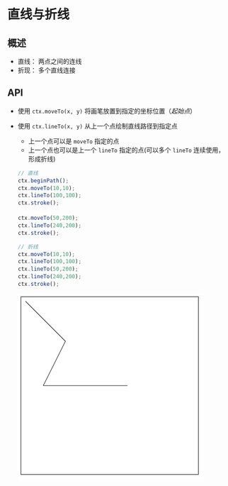 # 直线与折线

## 概述

+ 直线： 两点之间的连线
+ 折现： 多个直线连接

## API

+ 使用 `ctx.moveTo(x, y)` 将画笔放置到指定的坐标位置（*起始点*）

+ 使用 `ctx.lineTo(x, y)` 从上一个点绘制直线路径到指定点

  + 上一个点可以是 `moveTo` 指定的点
  + 上一个点也可以是上一个 `lineTo` 指定的点(可以多个 `lineTo` 连续使用，形成折线)

  ```js
  // 直线
  ctx.beginPath();
  ctx.moveTo(10,10);
  ctx.lineTo(100,100);
  ctx.stroke();

  ctx.moveTo(50,200);
  ctx.lineTo(240,200);
  ctx.stroke();
  ```

  ```js
  // 折线
  ctx.moveTo(10,10);
  ctx.lineTo(100,100);
  ctx.lineTo(50,200);
  ctx.lineTo(240,200);
  ctx.stroke();
  ```

  ![折线](../images/折线.png)


